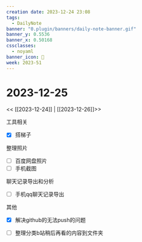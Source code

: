 ```yaml
---
creation date: 2023-12-24 23:08
tags:
  - DailyNote
banner: "0.plugin/banners/daily-note-banner.gif"
banner_y: 0.5536
banner_x: 0.50168
cssclasses:
  - noyaml
banner_icon: 💌
week: 2023-51
---
```


# 2023-12-25

<< [[2023-12-24]] | [[2023-12-26]]>>

工具相关

- [x] 搭梯子

整理照片

- [ ] 百度网盘照片
- [ ] 手机截图

聊天记录导出和分析

- [ ] 手机qq聊天记录导出

其他

- [x] 解决github的无法push的问题
- [ ] 整理分类b站稍后再看的内容到文件夹

